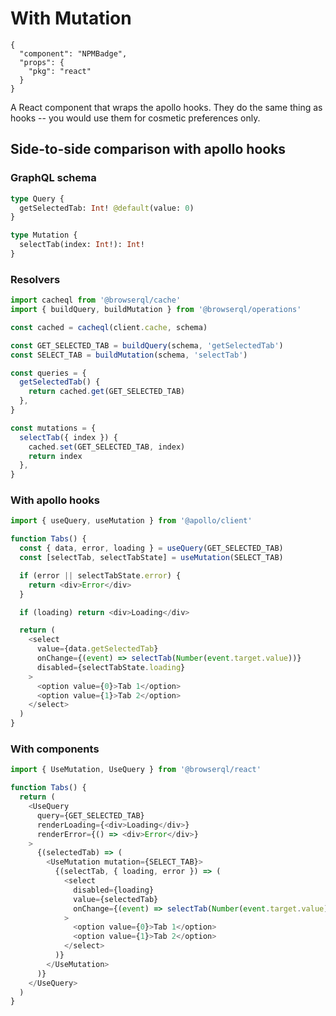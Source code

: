 # With Mutation

```component
{
  "component": "NPMBadge",
  "props": {
    "pkg": "react"
  }
}
```

A React component that wraps the apollo hooks. They do the same thing as hooks -- you would use them for cosmetic preferences only.

## Side-to-side comparison with apollo hooks

### GraphQL schema

```graphql
type Query {
  getSelectedTab: Int! @default(value: 0)
}

type Mutation {
  selectTab(index: Int!): Int!
}
```

### Resolvers

```javascript
import cacheql from '@browserql/cache'
import { buildQuery, buildMutation } from '@browserql/operations'

const cached = cacheql(client.cache, schema)

const GET_SELECTED_TAB = buildQuery(schema, 'getSelectedTab')
const SELECT_TAB = buildMutation(schema, 'selectTab')

const queries = {
  getSelectedTab() {
    return cached.get(GET_SELECTED_TAB)
  },
}

const mutations = {
  selectTab({ index }) {
    cached.set(GET_SELECTED_TAB, index)
    return index
  },
}
```

### With apollo hooks

```javascript
import { useQuery, useMutation } from '@apollo/client'

function Tabs() {
  const { data, error, loading } = useQuery(GET_SELECTED_TAB)
  const [selectTab, selectTabState] = useMutation(SELECT_TAB)

  if (error || selectTabState.error) {
    return <div>Error</div>
  }

  if (loading) return <div>Loading</div>

  return (
    <select
      value={data.getSelectedTab}
      onChange={(event) => selectTab(Number(event.target.value))}
      disabled={selectTabState.loading}
    >
      <option value={0}>Tab 1</option>
      <option value={1}>Tab 2</option>
    </select>
  )
}
```

### With components

```javascript
import { UseMutation, UseQuery } from '@browserql/react'

function Tabs() {
  return (
    <UseQuery
      query={GET_SELECTED_TAB}
      renderLoading={<div>Loading</div>}
      renderError={() => <div>Error</div>}
    >
      {(selectedTab) => (
        <UseMutation mutation={SELECT_TAB}>
          {(selectTab, { loading, error }) => (
            <select
              disabled={loading}
              value={selectedTab}
              onChange={(event) => selectTab(Number(event.target.value))}
            >
              <option value={0}>Tab 1</option>
              <option value={1}>Tab 2</option>
            </select>
          )}
        </UseMutation>
      )}
    </UseQuery>
  )
}
```
